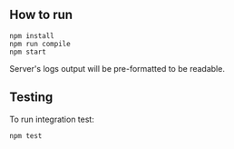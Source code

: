 
How to run
----------

```
npm install
npm run compile
npm start
```

Server's logs output will be pre-formatted to be readable.  

Testing
-------

To run integration test:

```npm test```

